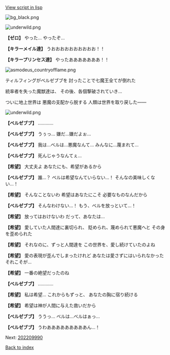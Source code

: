 [View script in lisp](../scripts/202209983.txt)

![bg_black.png](../images/backgrounds/bg_black.png)

![underwild.png](../images/backgrounds/underwild.png)

**【ゼロ】**
やった…
やったぞ…

**【キラーメイル達】**
うおおおおおおおおおお！！

**【キラープリンセス達】**
やったあああああああ！！

![asmodeus_countryofflame.png](../images/backgrounds/asmodeus_countryofflame.png)

ティルフィングがベルゼブブを
討ったことで七魔王全てが倒れた

統率者を失った魔獣達は、
その後、各個撃破されていき…

ついに地上世界は
悪魔の支配から脱する
人類は世界を取り戻した――

![underwild.png](../images/backgrounds/underwild.png)

**【ベルゼブブ】**
…………

**【ベルゼブブ】**
うぅっ…
嫌だ…嫌だよぉ…

**【ベルゼブブ】**
我は…ベルは…悪魔なんて…
みんなに…蔑まれて…

**【ベルゼブブ】**
死んじゃうなんてぇ…

**【希望】**
大丈夫よ
あなたにも、希望があるから

**【ベルゼブブ】**
誰…？
ベルは希望なんていらない…！
そんなの美味しくない…！

**【希望】**
そんなことないわ
希望はあなたにこそ
必要なものなんだから

**【ベルゼブブ】**
そんなわけない…！
もう、ベルを放っといて…！

**【希望】**
放ってはおけないわ
だって、あなたは…

**【希望】**
愛していた人間達に裏切られ、
貶められ、蔑められて悪魔へと
その身を歪められた

**【希望】**
それなのに、ずっと人間達を
この世界を、愛し続けていたのよね

**【希望】**
愛の表現が歪んでしまったけれど
あなたは愛さずにはいられなかった
それこそが…

**【希望】**
一番の絶望だったのね

**【ベルゼブブ】**
…………

**【希望】**
私は希望…
これからもずっと、
あなたの胸に宿り続ける

**【希望】**
希望は神が人間に与えた救いだから

**【ベルゼブブ】**
ううっ…
ベルは…ベルはぁっ…

**【ベルゼブブ】**
うわあああああああああん…！


Next: [202209990](202209990.md)

[Back to index](index.md)
